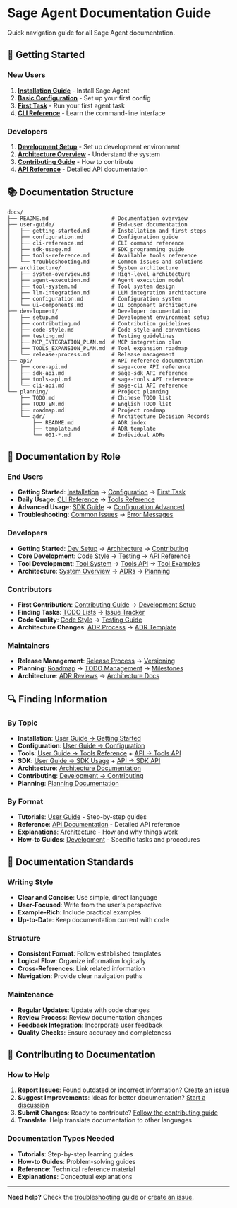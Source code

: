 # Sage Agent Documentation Guide

Quick navigation guide for all Sage Agent documentation.

## 🚀 Getting Started

### New Users
1. **[Installation Guide](docs/user-guide/getting-started.md#installation)** - Install Sage Agent
2. **[Basic Configuration](docs/user-guide/configuration.md#basic-setup)** - Set up your first config
3. **[First Task](docs/user-guide/getting-started.md#first-task)** - Run your first agent task
4. **[CLI Reference](docs/user-guide/cli-reference.md)** - Learn the command-line interface

### Developers
1. **[Development Setup](docs/development/setup.md)** - Set up development environment
2. **[Architecture Overview](docs/architecture/system-overview.md)** - Understand the system
3. **[Contributing Guide](docs/development/contributing.md)** - How to contribute
4. **[API Reference](docs/api/)** - Detailed API documentation

## 📚 Documentation Structure

```
docs/
├── README.md                    # Documentation overview
├── user-guide/                  # End-user documentation
│   ├── getting-started.md       # Installation and first steps
│   ├── configuration.md         # Configuration guide
│   ├── cli-reference.md         # CLI command reference
│   ├── sdk-usage.md             # SDK programming guide
│   ├── tools-reference.md       # Available tools reference
│   └── troubleshooting.md       # Common issues and solutions
├── architecture/                # System architecture
│   ├── system-overview.md       # High-level architecture
│   ├── agent-execution.md       # Agent execution model
│   ├── tool-system.md           # Tool system design
│   ├── llm-integration.md       # LLM integration architecture
│   ├── configuration.md         # Configuration system
│   └── ui-components.md         # UI component architecture
├── development/                 # Developer documentation
│   ├── setup.md                 # Development environment setup
│   ├── contributing.md          # Contribution guidelines
│   ├── code-style.md            # Code style and conventions
│   ├── testing.md               # Testing guidelines
│   ├── MCP_INTEGRATION_PLAN.md  # MCP integration plan
│   ├── TOOLS_EXPANSION_PLAN.md  # Tool expansion roadmap
│   └── release-process.md       # Release management
├── api/                         # API reference documentation
│   ├── core-api.md              # sage-core API reference
│   ├── sdk-api.md               # sage-sdk API reference
│   ├── tools-api.md             # sage-tools API reference
│   └── cli-api.md               # sage-cli API reference
└── planning/                    # Project planning
    ├── TODO.md                  # Chinese TODO list
    ├── TODO_EN.md               # English TODO list
    ├── roadmap.md               # Project roadmap
    └── adr/                     # Architecture Decision Records
        ├── README.md            # ADR index
        ├── template.md          # ADR template
        └── 001-*.md             # Individual ADRs
```

## 🎯 Documentation by Role

### End Users
- **Getting Started**: [Installation](docs/user-guide/getting-started.md) → [Configuration](docs/user-guide/configuration.md) → [First Task](docs/user-guide/getting-started.md#first-task)
- **Daily Usage**: [CLI Reference](docs/user-guide/cli-reference.md) → [Tools Reference](docs/user-guide/tools-reference.md)
- **Advanced Usage**: [SDK Guide](docs/user-guide/sdk-usage.md) → [Configuration Advanced](docs/user-guide/configuration.md#advanced-settings)
- **Troubleshooting**: [Common Issues](docs/user-guide/troubleshooting.md) → [Error Messages](docs/user-guide/troubleshooting.md#error-messages)

### Developers
- **Getting Started**: [Dev Setup](docs/development/setup.md) → [Architecture](docs/architecture/system-overview.md) → [Contributing](docs/development/contributing.md)
- **Core Development**: [Code Style](docs/development/code-style.md) → [Testing](docs/development/testing.md) → [API Reference](docs/api/)
- **Tool Development**: [Tool System](docs/architecture/tool-system.md) → [Tools API](docs/api/tools-api.md) → [Tool Examples](examples/)
- **Architecture**: [System Overview](docs/architecture/system-overview.md) → [ADRs](docs/planning/adr/) → [Planning](docs/planning/)

### Contributors
- **First Contribution**: [Contributing Guide](docs/development/contributing.md) → [Development Setup](docs/development/setup.md)
- **Finding Tasks**: [TODO Lists](docs/planning/) → [Issue Tracker](https://github.com/majiayu000/sage/issues)
- **Code Quality**: [Code Style](docs/development/code-style.md) → [Testing Guide](docs/development/testing.md)
- **Architecture Changes**: [ADR Process](docs/planning/adr/README.md) → [ADR Template](docs/planning/adr/template.md)

### Maintainers
- **Release Management**: [Release Process](docs/development/release-process.md) → [Versioning](docs/development/release-process.md#versioning)
- **Planning**: [Roadmap](docs/planning/roadmap.md) → [TODO Management](docs/planning/) → [Milestones](docs/planning/milestones.md)
- **Architecture**: [ADR Reviews](docs/planning/adr/) → [Architecture Docs](docs/architecture/)

## 🔍 Finding Information

### By Topic
- **Installation**: [User Guide → Getting Started](docs/user-guide/getting-started.md)
- **Configuration**: [User Guide → Configuration](docs/user-guide/configuration.md)
- **Tools**: [User Guide → Tools Reference](docs/user-guide/tools-reference.md) + [API → Tools API](docs/api/tools-api.md)
- **SDK**: [User Guide → SDK Usage](docs/user-guide/sdk-usage.md) + [API → SDK API](docs/api/sdk-api.md)
- **Architecture**: [Architecture Documentation](docs/architecture/)
- **Contributing**: [Development → Contributing](docs/development/contributing.md)
- **Planning**: [Planning Documentation](docs/planning/)

### By Format
- **Tutorials**: [User Guide](docs/user-guide/) - Step-by-step guides
- **Reference**: [API Documentation](docs/api/) - Detailed API reference
- **Explanations**: [Architecture](docs/architecture/) - How and why things work
- **How-to Guides**: [Development](docs/development/) - Specific tasks and procedures

## 📝 Documentation Standards

### Writing Style
- **Clear and Concise**: Use simple, direct language
- **User-Focused**: Write from the user's perspective
- **Example-Rich**: Include practical examples
- **Up-to-Date**: Keep documentation current with code

### Structure
- **Consistent Format**: Follow established templates
- **Logical Flow**: Organize information logically
- **Cross-References**: Link related information
- **Navigation**: Provide clear navigation paths

### Maintenance
- **Regular Updates**: Update with code changes
- **Review Process**: Review documentation changes
- **Feedback Integration**: Incorporate user feedback
- **Quality Checks**: Ensure accuracy and completeness

## 🚀 Contributing to Documentation

### How to Help
1. **Report Issues**: Found outdated or incorrect information? [Create an issue](https://github.com/majiayu000/sage/issues)
2. **Suggest Improvements**: Ideas for better documentation? [Start a discussion](https://github.com/majiayu000/sage/discussions)
3. **Submit Changes**: Ready to contribute? [Follow the contributing guide](docs/development/contributing.md)
4. **Translate**: Help translate documentation to other languages

### Documentation Types Needed
- **Tutorials**: Step-by-step learning guides
- **How-to Guides**: Problem-solving guides
- **Reference**: Technical reference material
- **Explanations**: Conceptual explanations

---

**Need help?** Check the [troubleshooting guide](docs/user-guide/troubleshooting.md) or [create an issue](https://github.com/majiayu000/sage/issues).
